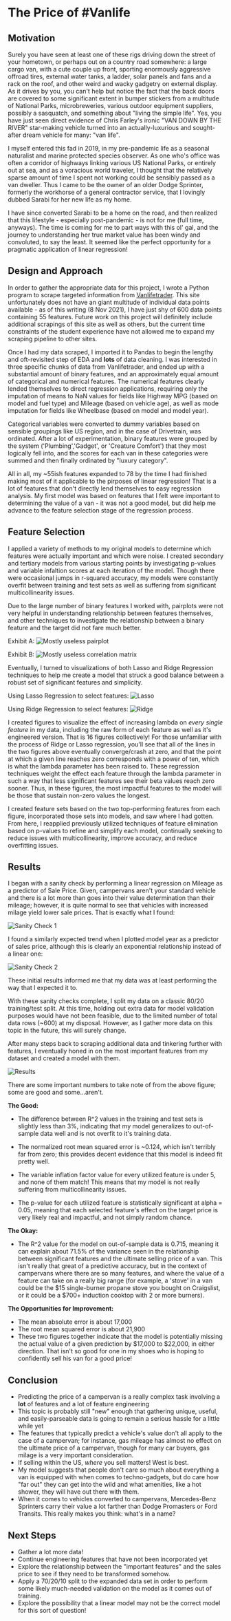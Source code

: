 # The Price of #Vanlife 

## Motivation

Surely you have seen at least one of these rigs driving down the street of your hometown, or perhaps out on a country road somewhere: a large cargo van, with a cute couple up front, sporting enormously aggressive offroad tires, external water tanks, a ladder, solar panels and fans and a rack on the roof, and other weird and wacky gadgetry on external display. As it drives by you, you can't help but notice the fact that the back doors are covered to some significant extent in bumper stickers from a multitude of National Parks, microbreweries, various outdoor equipment suppliers, possibly a sasquatch, and something about "living the simple life". Yes, you have just seen direct evidence of Chris Farley's ironic "VAN DOWN BY THE RIVER" star-making vehicle turned into an actually-luxurious and sought-after dream vehicle for many: "van life".

I myself entered this fad in 2019, in my pre-pandemic life as a seasonal naturalist and marine protected species observer. As one who's office was often a corridor of highways linking various US National Parks, or entirely out at sea, and as a voracious world traveler, I thought that the relatively sparse amount of time I spent not working could be sensibly passed as a van dweller. Thus I came to be the owner of an older Dodge Sprinter, formerly the workhorse of a general contractor service, that I lovingly dubbed Sarabi for her new life as my home. 

I have since converted Sarabi to be a home on the road, and then realized that this lifestyle - especially post-pandemic - is not for me (full time, anyways). The time is coming for me to part ways with this ol' gal, and the journey to understanding her true market value has been windy and convoluted, to say the least. It seemed like the perfect opportunity for a pragmatic application of linear regression!

## Design and Approach

In order to gather the appropriate data for this project, I wrote a Python program to scrape targeted information from [Vanlifetrader](https://vanlifetrader.com/). This site unfortunately does not have an giant multitude of individual data points available - as of this writing (8 Nov 2021), I have just shy of 600 data points containing 55 features. Future work on this project will definitely include additional scrapings of this site as well as others, but the current time constraints of the student experience have not allowed me to expand my scraping pipeline to other sites.

Once I had my data scraped, I imported it to Pandas to begin the lengthy and oft-revisited step of EDA and **lots** of data cleaning. I was interested in three specific chunks of data from Vanlifetrader, and ended up with a substantial amount of binary features, and an approximately equal amount of categorical and numerical features. The numerical features clearly lended themselves to direct regression applications, requiring only the imputation of means to NaN values for fields like Highway MPG (based on model and fuel type) and Mileage (based on vehicle age), as well as mode imputation for fields like Wheelbase (based on model and model year). 

Categorical variables were converted to dummy variables based on sensible groupings like US region, and in the case of Drivetrain, was ordinated. After a lot of experimentation, binary features were grouped by the system ('Plumbing','Gadget', or 'Creature Comfort') that they most logically fell into, and the scores for each van in these categories were summed and then finally ordinated by "luxury category". 

All in all, my ~55ish features expanded to 78 by the time I had finished making most of it applicable to the pirposes of linear regression! That is a lot of features that don't directly lend themselves to easy regression analysis. My first model was based on features that I felt were important to determining the value of a van - it was not a good model, but did help me advance to the feature selection stage of the regression process.

## Feature Selection

I applied a variety of methods to my original models to determine which features were actually important and which were noise. I created secondary and tertiary models from various starting points by investigating p-values and variable infaltion scores at each iteration of the model. Though there were occasional jumps in r-squared accuracy, my models were constantly overfit between training and test sets as well as suffering from significant multicollinearity issues.

Due to the large number of binary features I worked with, pairplots were not very helpful in understanding relationship between features themselves, and other techniques to investigate the relationship between a binary feature and the target did not fare much better.

Exhibit A:
![Mostly useless pairplot](images/vans_8x8_pairplot.png)

Exhibit B:
![Mostly useless correlation matrix](images/correlation_matrix.png)

Eventually, I turned to visualizations of both Lasso and Ridge Regression techniques to help me create a model that struck a good balance between a robust set of significant features and simplicity.

Using Lasso Regression to select features:
![Lasso](images/lasso.png)

Using Ridge Regression to select features:
![Ridge](images/ridge.png)

I created figures to visualize the effect of increasing lambda on *every single feature* in my data, including the raw form of each feature as well as it's engineered version. That is 16 figures collectively! For those unfamiliar with the process of Ridge or Lasso regression, you'll see that all of the lines in the two figures above eventually converge/crash at zero, and that the point at which a given line reaches zero corresponds with a power of ten, which is what the lambda parameter has been raised to. These regression techniques weight the effect each feature through the lambda parameter in such a way that less significant features see their beta values reach zero sooner. Thus, in these figures, the most impactful features to the model will be those that sustain non-zero values the longest.

I created feature sets based on the two top-performing features from each figure, incorporated those sets into models, and saw where I had gotten. From here, I reapplied previously utilized techniques of feature elimination based on p-values to refine and simplify each model, continually seeking to reduce issues with multicollinearity, improve accuracy, and reduce overfitting issues.

## Results

I began with a sanity check by performing a linear regression on Mileage as a predictor of Sale Price. Given, campervans aren't your standard vehicle and there is a lot more than goes into their value determination than their mileage; however, it is quite normal to see that vehicles with increased milage yield lower sale prices. That is exactly what I found:

![Sanity Check 1](images/mileage_v_price_regression.png)

I found a similarly expected trend when I plotted model year as a predictor of sales price, although this is clearly an exponential relationship instead of a linear one:

![Sanity Check 2](images/modelyear_v_price_regression.png)

These initial results informed me that my data was at least performing the way that I expected it to.

With these sanity checks complete, I split my data on a classic 80/20 training/test split. At this time, holding out extra data for model validation purposes would have not been feasible, due to the limited number of total data rows (~600) at my disposal. However, as I gather more data on this topic in the future, this will surely change.

After many steps back to scraping additional data and tinkering further with features, I eventually honed in on the most important features from my dataset and created a model with them. 

![Results](images/results.png)

There are some important numbers to take note of from the above figure; some are good and some...aren't.

**The Good:**

- The difference between R^2 values in the training and test sets is slightly less than 3%, indicating that my model generalizes to out-of-sample data well and is not overfit to it's training data.

- The normalized root mean squared error is ~0.124, which isn't terribly far from zero; this provides decent evidence that this model is indeed fit pretty well.

- The variable inflation factor value for every utilized feature is under 5, and none of them match! This means that my model is not really suffering from multicollinearity issues.

- The p-value for each utilized feature is statistically significant at alpha = 0.05, meaning that each selected feature's effect on the target price is very likely real and impactful, and not simply random chance.

**The Okay:**

- The R^2 value for the model on out-of-sample data is 0.715, meaning it can explain about 71.5% of the variance seen in the relationship between significant features and the ultimate selling price of a van. This isn't really that great of a predictive accuracy, but in the context of campervans where there are so many features, and where the value of a feature can take on a really big range (for example, a 'stove' in a van could be the $15 single-burner propane stove you bought on Craigslist, or it could be a $700+ induction cooktop with 2 or more burners).

**The Opportunities for Improvement:**

 - The mean absolute error is  about 17,000
 - The root mean squared error is about 21,900
 - These two figures together indicate that the model is potentially missing the actual value of a given prediction by $17,000 to $22,000, in either direction. That isn't so good for one in my shoes who is hoping to confidently sell his van for a good price!
 
## Conclusion

- Predicting the price of a campervan is a really complex task involving a **lot** of features and a lot of feature engineering
- This topic is probably still "new" enough that gathering unique, useful, and easily-parseable data is going to remain a serious hassle for a little while yet
- The features that typically predict a vehicle's value don't all apply to the case of a campervan; for instance, gas mileage has almost no effect on the ultimate price of a campervan, though for many car buyers, gas milage is a very important consideration.
- If selling within the US, *where* you sell matters! West is best.
- My model suggests that people don't care so much about everything a van is equipped with when comes to techno-gadgets, but do care how "far out" they can get into the wild and what amenities, like a hot shower, they will have out there with them.
- When it comes to vehicles converted to campervans, Mercedes-Benz Sprinters carry their value a lot farther than Dodge Promasters or Ford Transits. This really makes you think: what's in a name?

## Next Steps

- Gather a lot more data!
- Continue engineering features that have not been incorporated yet
- Explore the relationship between the "important features" and the sales price to see if they need to be transformed somehow.
- Apply a 70/20/10 split to the expanded data set in order to perform some likely much-needed validation on the model as it comes out of training.
- Explore the possibility that a linear model may not be the correct model for this sort of question!